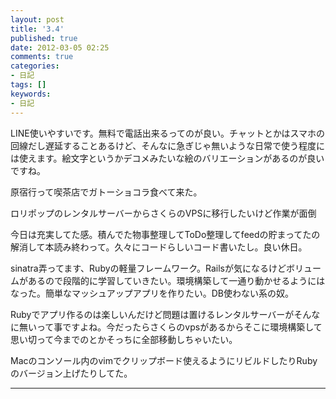 ```yaml
---
layout: post
title: '3.4'
published: true
date: 2012-03-05 02:25
comments: true
categories:
- 日記
tags: []
keywords:
- 日記
---
```

LINE使いやすいです。無料で電話出来るってのが良い。チャットとかはスマホの回線だし遅延することあるけど、そんなに急ぎじゃ無いような日常で使う程度には使えます。絵文字というかデコメみたいな絵のバリエーションがあるのが良いですね。

原宿行って喫茶店でガトーショコラ食べて来た。

ロリポップのレンタルサーバーからさくらのVPSに移行したいけど作業が面倒

今日は充実してた感。積んでた物事整理してToDo整理してfeedの貯まってたの解消して本読み終わって。久々にコードらしいコード書いたし。良い休日。

sinatra弄ってます、Rubyの軽量フレームワーク。Railsが気になるけどボリュームがあるので段階的に学習していきたい。環境構築して一通り動かせるようにはなった。簡単なマッシュアップアプリを作りたい。DB使わない系の奴。

Rubyでアプリ作るのは楽しいんだけど問題は置けるレンタルサーバーがそんなに無いって事ですよね。今だったらさくらのvpsがあるからそこに環境構築して思い切って今までのとかそっちに全部移動しちゃいたい。

Macのコンソール内のvimでクリップボード使えるようにリビルドしたりRubyのバージョン上げたりしてた。

---

